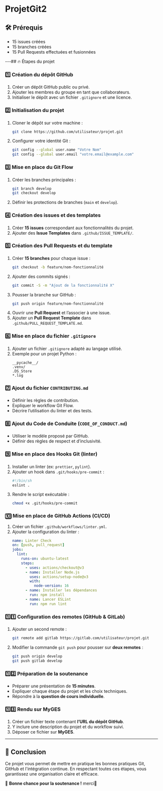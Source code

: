 # ProjetGit2

## 🛠️ Prérequis

- 15 issues créées
- 15 branches créées
- 15 Pull Requests effectuées et fusionnées

---## 🔥 Étapes du projet

### 1️⃣ Création du dépôt GitHub

1. Créer un dépôt GitHub public ou privé.
2. Ajouter les membres du groupe en tant que collaborateurs.
3. Initialiser le dépôt avec un fichier `.gitignore` et une licence.

### 2️⃣ Initialisation du projet

1. Cloner le dépôt sur votre machine :
   ```sh
   git clone https://github.com/utilisateur/projet.git
   ```
2. Configurer votre identité Git :
   ```sh
   git config --global user.name "Votre Nom"
   git config --global user.email "votre.email@example.com"
   ```

### 3️⃣ Mise en place du Git Flow

1. Créer les branches principales :
   ```sh
   git branch develop
   git checkout develop
   ```
2. Définir les protections de branches (`main` et `develop`).

### 4️⃣ Création des issues et des templates

1. Créer **15 issues** correspondant aux fonctionnalités du projet.
2. Ajouter des **Issue Templates** dans `.github/ISSUE_TEMPLATE/`.

### 5️⃣ Création des Pull Requests et du template

1. Créer **15 branches** pour chaque issue :
   ```sh
   git checkout -b feature/nom-fonctionnalité
   ```
2. Ajouter des commits signés :
   ```sh
   git commit -S -m "Ajout de la fonctionnalité X"
   ```
3. Pousser la branche sur GitHub :
   ```sh
   git push origin feature/nom-fonctionnalité
   ```
4. Ouvrir une **Pull Request** et l’associer à une issue.
5. Ajouter un **Pull Request Template** dans `.github/PULL_REQUEST_TEMPLATE.md`.

### 6️⃣ Mise en place du fichier `.gitignore`

1. Ajouter un fichier `.gitignore` adapté au langage utilisé.
2. Exemple pour un projet Python :
   ```gitignore
   __pycache__/
   .venv/
   .DS_Store
   *.log
   ```

### 7️⃣ Ajout du fichier `CONTRIBUTING.md`

- Définir les règles de contribution.
- Expliquer le workflow Git Flow.
- Décrire l’utilisation du linter et des tests.

### 8️⃣ Ajout du Code de Conduite (`CODE_OF_CONDUCT.md`)

- Utiliser le modèle proposé par GitHub.
- Définir des règles de respect et d’inclusivité.

### 9️⃣ Mise en place des Hooks Git (linter)

1. Installer un linter (ex: `prettier`, `pylint`).
2. Ajouter un hook dans `.git/hooks/pre-commit` :
   ```sh
   #!/bin/sh
   eslint .
   ```
3. Rendre le script exécutable :
   ```sh
   chmod +x .git/hooks/pre-commit
   ```

### 🔟 Mise en place de GitHub Actions (CI/CD)

1. Créer un fichier `.github/workflows/linter.yml`.
2. Ajouter la configuration du linter :
   ```yaml
   name: Linter Check
   on: [push, pull_request]
   jobs:
     lint:
       runs-on: ubuntu-latest
       steps:
         - uses: actions/checkout@v3
         - name: Installer Node.js
           uses: actions/setup-node@v3
           with:
             node-version: 16
         - name: Installer les dépendances
           run: npm install
         - name: Lancer ESLint
           run: npm run lint
   ```

### 1️⃣1️⃣ Configuration des remotes (GitHub & GitLab)

1. Ajouter un second remote :
   ```sh
   git remote add gitlab https://gitlab.com/utilisateur/projet.git
   ```
2. Modifier la commande `git push` pour pousser sur **deux remotes** :
   ```sh
   git push origin develop
   git push gitlab develop
   ```

### 1️⃣2️⃣ Préparation de la soutenance

- Préparer une présentation de **15 minutes**.
- Expliquer chaque étape du projet et les choix techniques.
- Répondre à la **question de cours individuelle**.

### 1️⃣3️⃣ Rendu sur MyGES

1. Créer un fichier texte contenant **l’URL du dépôt GitHub**.
2. Y inclure une description du projet et du workflow suivi.
3. Déposer ce fichier sur **MyGES**.

---

## 🎯 Conclusion

Ce projet vous permet de mettre en pratique les bonnes pratiques Git, GitHub et l'intégration continue. En respectant toutes ces étapes, vous garantissez une organisation claire et efficace.

🚀 **Bonne chance pour la soutenance !** merci🎉
